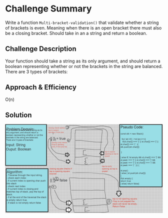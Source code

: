 # Challenge Summary
Write a function ```Multi-bracket-validation()``` that validate whether a string of brackets is even. Meaning when there is an open bracket there must also be a closing bracket. Should take in an a string and return a boolean.
## Challenge Description
Your function should take a string as its only argument, and should return a boolean representing whether or not the brackets in the string are balanced. There are 3 types of brackets:
## Approach & Efficiency
O(n)

## Solution
![White Board](./bracket.png)